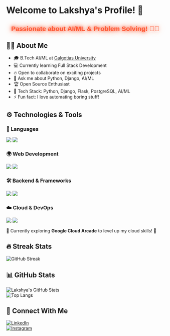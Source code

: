 # Welcome to Lakshya's Profile! 👋
<div align="center">
  <h2 style="color: #ff5733; font-family: 'Arial', sans-serif; font-weight: bold; text-shadow: 0px 0px 10px #ff5733, 0px 0px 20px #ff5733;">
    Passionate about AI/ML & Problem Solving! 🤖✨
  </h2>
</div>


## 👨‍💻 About Me  
- 🎓 B.Tech AI/ML at [Galgotias University](https://www.galgotiasuniversity.edu.in/)  
- 💻 Currently learning Full Stack Development  
- 🔥 Open to collaborate on exciting projects  
- 🚀 Ask me about Python, Django, AI/ML  
- 🏆 Open Source Enthusiast  
- 🔧 Tech Stack: Python, Django, Flask, PostgreSQL, AI/ML  
- ⚡ Fun fact: I love automating boring stuff!  




## ⚙️ Technologies & Tools

### 🚀 Languages  
<div>
  <img src="https://img.shields.io/badge/Python-3776AB?style=for-the-badge&logo=python&logoColor=white"/>
  <img src="https://img.shields.io/badge/C-00599C?style=for-the-badge&logo=c&logoColor=white"/>
</div>

### 🌍 Web Development  
<div>
  <img src="https://img.shields.io/badge/React-61DAFB?style=for-the-badge&logo=react&logoColor=black"/>
  <img src="https://img.shields.io/badge/Next.js-000000?style=for-the-badge&logo=next.js&logoColor=white"/>
</div>

### 🛠 Backend & Frameworks  
<div>
  <img src="https://img.shields.io/badge/Django-092E20?style=for-the-badge&logo=django&logoColor=white"/>
  <img src="https://img.shields.io/badge/Flask-000000?style=for-the-badge&logo=flask&logoColor=white"/>
</div>

### ☁️ Cloud & DevOps  
<div>
  <img src="https://img.shields.io/badge/Google%20Cloud-4285F4?style=for-the-badge&logo=google-cloud&logoColor=white"/>
  <img src="https://img.shields.io/badge/Docker-2496ED?style=for-the-badge&logo=docker&logoColor=white"/>
</div>

🚀 Currently exploring **Google Cloud Arcade** to level up my cloud skills! 🚀



## 🔥 Streak Stats  
![GitHub Streak](https://streak-stats.demolab.com?user=lakshyaog&theme=tokyonight)

## 📊 GitHub Stats  
![Lakshya's GitHub Stats](https://github-readme-stats.vercel.app/api?username=lakshyaog&show_icons=true&theme=tokyonight)  
![Top Langs](https://github-readme-stats.vercel.app/api/top-langs/?username=lakshyaog&layout=compact&theme=tokyonight)

## 🤝 Connect With Me  
[![LinkedIn](https://img.shields.io/badge/LinkedIn-0077B5?style=for-the-badge&logo=linkedin&logoColor=white)](https://www.linkedin.com/in/lakshya-solanki-4a94b7317)  
[![Instagram](https://img.shields.io/badge/Instagram-E4405F?style=for-the-badge&logo=instagram&logoColor=white)](https://instagram.com/lakshya_630)

